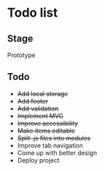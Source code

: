 # Todo list

## Stage
Prototype

## Todo 
* ~~Add local storage~~
* ~~Add footer~~
* ~~Add validation~~
* ~~Implement MVC~~
* ~~Improve accessibility~~
* ~~Make items editable~~
* ~~Split .js files into modules~~
* Improve tab navigation
* Come up with better design
* Deploy project
